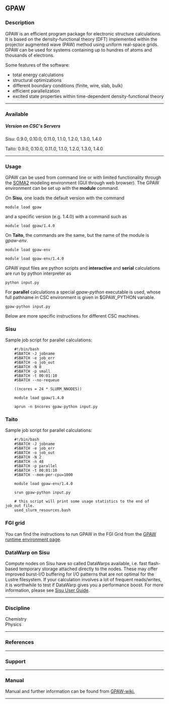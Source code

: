 ## GPAW

### Description

GPAW is an efficient program package for electronic structure calculations. It is based on the density-functional theory (DFT) implemented within the projector augmented wave (PAW) method using uniform real-space grids. GPAW can be used for systems containing up to hundres of atoms and thousands of electrons.

Some features of the software:

*   total energy calculations
*   structural optimizations
*   different boundary conditions (finite, wire, slab, bulk)
*   efficient parallelization
*   excited state properties within time-dependent density-functional theory

* * *

### Available

##### Version on CSC's Servers

Sisu: 0.9.0, 0.10.0, 0.11.0, 1.1.0, 1.2.0, 1.3.0, 1.4.0

Taito: 0.9.0, 0.10.0, 0.11.0, 1.1.0, 1.2.0, 1.3.0, 1.4.0

* * *

### Usage

GPAW can be used from command line or with limited functionality through the [SOMA2](http://www.csc.fi/english/pages/soma/index_html) modeling environment (GUI through web browser). The GPAW environment can be set up with the **module** command.

On **Sisu**, one loads the default version with the command

    module load gpaw

and a specific version (e.g. 1.4.0) with a command such as

    module load gpaw/1.4.0

On **Taito**, the commands are the same, but the name of the module is _gpaw-env_.

    module load gpaw-env

    module load gpaw-env/1.4.0

GPAW input files are python scripts and **interactive** and **serial** calculations are run by python interpreter as

    python input.py

For **parallel** calculations a special _gpaw-python_ executable is used, whose full pathname in CSC environment is given in $GPAW\_PYTHON variable.

    gpaw-python input.py

Below are more specific instructions for different CSC machines.

### Sisu

Sample job script for parallel calculations:

        #!/bin/bash
        #SBATCH -J jobname
        #SBATCH -e job_err
        #SBATCH -o job_out
        #SBATCH -N 8
        #SBATCH -p small
        #SBATCH -t 00:01:10
        #SBATCH --no-requeue
        
        ((ncores = 24 * SLURM_NNODES))
        
        module load gpaw/1.4.0
        
        aprun -n $ncores gpaw-python input.py

### Taito

Sample job script for parallel calculations:

        #!/bin/bash
        #SBATCH -J jobname
        #SBATCH -e job_err
        #SBATCH -o job_out
        #SBATCH -N 2
        #SBATCH -n 48
        #SBATCH -p parallel
        #SBATCH -t 00:01:10
        #SBATCH --mem-per-cpu=1000
        
        module load gpaw-env/1.4.0
        
        srun gpaw-python input.py
        
        # this script will print some usage statistics to the end of job_out file.
        used_slurm_resources.bash 

### FGI grid

You can find the instructions to run GPAW in the FGI Grid from the [GPAW runtime environment page](https://confluence.csc.fi/display/fgi/GPAW+runtime+environment).

### DataWarp on Sisu

Compute nodes on Sisu have so called DataWarps available, i.e. fast flash-based temporary storage attached directly to the nodes. These may offer improved burst-I/O buffering for I/O patterns that are not optimal for the Lustre filesystem. If your calculation involves a lot of frequent reads/writes, it is worthwhile to test if DataWarp gives you a performance boost. For more information, please see [Sisu User Guide](https://research.csc.fi/sisu-using-datawarp).

* * *

### Discipline

Chemistry  
Physics  

* * *

### References

* * *

### Support

* * *

### Manual

Manual and further information can be found from [GPAW-wiki.](https://wiki.fysik.dtu.dk/gpaw)

* * *